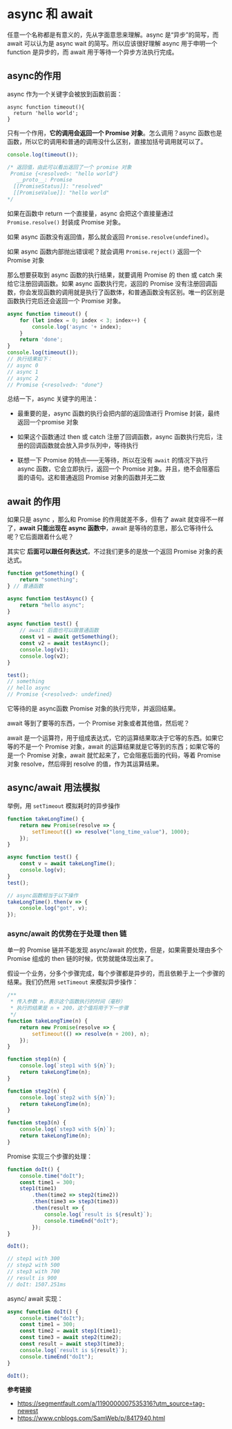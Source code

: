 # async 和 await

任意一个名称都是有意义的，先从字面意思来理解。async 是“异步”的简写，而 await 可以认为是 async wait 的简写。所以应该很好理解 async 用于申明一个 function 是异步的，而 await 用于等待一个异步方法执行完成。

## async的作用

async 作为一个关键字会被放到函数前面：

```
async function timeout(){
  return 'hello world'; 
}
```

只有一个作用，**它的调用会返回一个 Promise 对象**。怎么调用？async 函数也是函数，所以它的调用和普通的调用没什么区别，直接加括号调用就可以了。

```js
console.log(timeout());

/* 返回值，由此可以看出返回了一个 promise 对象
 Promise {<resolved>: "hello world"}
   __proto__: Promise
  [[PromiseStatus]]: "resolved"
  [[PromiseValue]]: "hello world"
*/
```

如果在函数中 return 一个直接量，async 会把这个直接量通过 `Promise.resolve()` 封装成 Promise 对象。

如果 async 函数没有返回值，那么就会返回 `Promise.resolve(undefined)`。

如果 async 函数内部抛出错误呢？就会调用 `Promise.reject()` 返回一个 Promise 对象

那么想要获取到 async 函数的执行结果，就要调用 Promise 的 then 或 catch 来给它注册回调函数。如果 async 函数执行完，返回的 Promise 没有注册回调函数，你会发现函数的调用就是执行了函数体，和普通函数没有区别。唯一的区别是函数执行完后还会返回一个 Promise 对象。

```js
async function timeout() {
    for (let index = 0; index < 3; index++) {
        console.log('async '+ index);
    }
 	return 'done';
}
console.log(timeout());
// 执行结果如下：
// async 0
// async 1
// async 2
// Promise {<resolved>: "done"}
```

总结一下，async 关键字的用法：

+ 最重要的是，async 函数的执行会把内部的返回值进行 Promise 封装，最终返回一个promise 对象
+ 如果这个函数通过 then 或 catch 注册了回调函数，async 函数执行完后，注册的回调函数就会放入异步队列中，等待执行

+ 联想一下 Promise 的特点——无等待，所以在没有 `await` 的情况下执行 async 函数，它会立即执行，返回一个 Promise 对象。并且，绝不会阻塞后面的语句。这和普通返回 Promise 对象的函数并无二致

## await 的作用

如果只是 async ，那么和 Promise 的作用就差不多，但有了 await 就变得不一样了，**await 只能出现在 async 函数中**，await 是等待的意思，那么它等待什么呢？它后面跟着什么呢？

其实它 **后面可以跟任何表达式**，不过我们更多的是放一个返回 Promise 对象的表达式。

```js
function getSomething() {
    return "something";
} // 普通函数

async function testAsync() {
    return "hello async";
}

async function test() {
    // await 后面也可以跟普通函数
    const v1 = await getSomething();
    const v2 = await testAsync();
    console.log(v1);
    console.log(v2);
}

test();
// something
// hello async
// Promise {<resolved>: undefined}
```

它等待的是 async函数 Promise 对象的执行完毕，并返回结果。

await 等到了要等的东西，一个 Promise 对象或者其他值，然后呢？

await 是一个运算符，用于组成表达式，它的运算结果取决于它等的东西。如果它等的不是一个 Promise 对象，await 的运算结果就是它等到的东西；如果它等的是一个 Promise 对象，await 就忙起来了，它会阻塞后面的代码，等着 Promise 对象 resolve，然后得到 resolve 的值，作为其运算结果。

## async/await 用法模拟

举例，用 `setTimeout` 模拟耗时的异步操作

```js
function takeLongTime() {
    return new Promise(resolve => {
        setTimeout(() => resolve("long_time_value"), 1000);
    });
}

async function test() {
    const v = await takeLongTime();
    console.log(v);
}
test();

// async函数相当于以下操作
takeLongTime().then(v => {
    console.log("got", v);
});
```

### async/await 的优势在于处理 then 链

单一的 Promise 链并不能发现 async/await 的优势，但是，如果需要处理由多个 Promise 组成的 then 链的时候，优势就能体现出来了。

假设一个业务，分多个步骤完成，每个步骤都是异步的，而且依赖于上一个步骤的结果。我们仍然用 `setTimeout` 来模拟异步操作：

```js
/**
 * 传入参数 n，表示这个函数执行的时间（毫秒）
 * 执行的结果是 n + 200，这个值将用于下一步骤
 */
function takeLongTime(n) {
    return new Promise(resolve => {
        setTimeout(() => resolve(n + 200), n);
    });
}

function step1(n) {
    console.log(`step1 with ${n}`);
    return takeLongTime(n);
}

function step2(n) {
    console.log(`step2 with ${n}`);
    return takeLongTime(n);
}

function step3(n) {
    console.log(`step3 with ${n}`);
    return takeLongTime(n);
}
```

Promise 实现三个步骤的处理：

```js
function doIt() {
    console.time("doIt");
    const time1 = 300;
    step1(time1)
        .then(time2 => step2(time2))
        .then(time3 => step3(time3))
        .then(result => {
            console.log(`result is ${result}`);
            console.timeEnd("doIt");
        });
}

doIt();

// step1 with 300
// step2 with 500
// step3 with 700
// result is 900
// doIt: 1507.251ms
```

async/ await 实现：

```js
async function doIt() {
    console.time("doIt");
    const time1 = 300;
    const time2 = await step1(time1);
    const time3 = await step2(time2);
    const result = await step3(time3);
    console.log(`result is ${result}`);
    console.timeEnd("doIt");
}

doIt();
```



**参考链接**

+ https://segmentfault.com/a/1190000007535316?utm_source=tag-newest
+ https://www.cnblogs.com/SamWeb/p/8417940.html